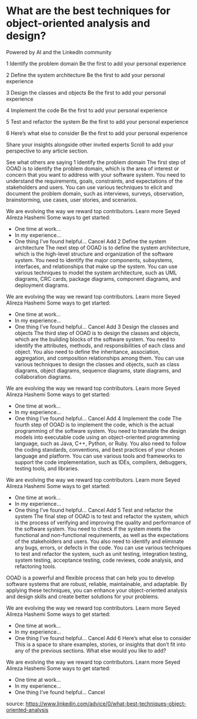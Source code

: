 # What are the best techniques for object-oriented analysis and design?
Powered by AI and the LinkedIn community

1
Identify the problem domain
Be the first to add your personal experience

2
Define the system architecture
Be the first to add your personal experience

3
Design the classes and objects
Be the first to add your personal experience

4
Implement the code
Be the first to add your personal experience

5
Test and refactor the system
Be the first to add your personal experience

6
Here’s what else to consider
Be the first to add your personal experience

Share your insights alongside other invited experts
Scroll to add your perspective to any article section.
  

See what others are saying
1
Identify the problem domain
The first step of OOAD is to identify the problem domain, which is the area of interest or concern that you want to address with your software system. You need to understand the requirements, goals, constraints, and expectations of the stakeholders and users. You can use various techniques to elicit and document the problem domain, such as interviews, surveys, observation, brainstorming, use cases, user stories, and scenarios.

We are evolving the way we reward top contributors. Learn more
Seyed Alireza Hashemi
Some ways to get started:
  - One time at work…
  - In my experience…
  - One thing I’ve found helpful…
Cancel
Add
2
Define the system architecture
The next step of OOAD is to define the system architecture, which is the high-level structure and organization of the software system. You need to identify the major components, subsystems, interfaces, and relationships that make up the system. You can use various techniques to model the system architecture, such as UML diagrams, CRC cards, package diagrams, component diagrams, and deployment diagrams.

We are evolving the way we reward top contributors. Learn more
Seyed Alireza Hashemi
Some ways to get started:
  - One time at work…
  - In my experience…
  - One thing I’ve found helpful…
Cancel
Add
3
Design the classes and objects
The third step of OOAD is to design the classes and objects, which are the building blocks of the software system. You need to identify the attributes, methods, and responsibilities of each class and object. You also need to define the inheritance, association, aggregation, and composition relationships among them. You can use various techniques to design the classes and objects, such as class diagrams, object diagrams, sequence diagrams, state diagrams, and collaboration diagrams.

We are evolving the way we reward top contributors. Learn more
Seyed Alireza Hashemi
Some ways to get started:
  - One time at work…
  - In my experience…
  - One thing I’ve found helpful…
Cancel
Add
4
Implement the code
The fourth step of OOAD is to implement the code, which is the actual programming of the software system. You need to translate the design models into executable code using an object-oriented programming language, such as Java, C++, Python, or Ruby. You also need to follow the coding standards, conventions, and best practices of your chosen language and platform. You can use various tools and frameworks to support the code implementation, such as IDEs, compilers, debuggers, testing tools, and libraries.

We are evolving the way we reward top contributors. Learn more
Seyed Alireza Hashemi
Some ways to get started:
  - One time at work…
  - In my experience…
  - One thing I’ve found helpful…
Cancel
Add
5
Test and refactor the system
The final step of OOAD is to test and refactor the system, which is the process of verifying and improving the quality and performance of the software system. You need to check if the system meets the functional and non-functional requirements, as well as the expectations of the stakeholders and users. You also need to identify and eliminate any bugs, errors, or defects in the code. You can use various techniques to test and refactor the system, such as unit testing, integration testing, system testing, acceptance testing, code reviews, code analysis, and refactoring tools.

OOAD is a powerful and flexible process that can help you to develop software systems that are robust, reliable, maintainable, and adaptable. By applying these techniques, you can enhance your object-oriented analysis and design skills and create better solutions for your problems.

We are evolving the way we reward top contributors. Learn more
Seyed Alireza Hashemi
Some ways to get started:
  - One time at work…
  - In my experience…
  - One thing I’ve found helpful…
Cancel
Add
6
Here’s what else to consider
This is a space to share examples, stories, or insights that don’t fit into any of the previous sections. What else would you like to add?

We are evolving the way we reward top contributors. Learn more
Seyed Alireza Hashemi
Some ways to get started:
  - One time at work…
  - In my experience…
  - One thing I’ve found helpful…
Cancel


source:
https://www.linkedin.com/advice/0/what-best-techniques-object-oriented-analysis